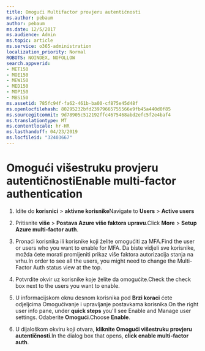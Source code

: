 ```yaml
---
title: Omogući Multifactor provjeru autentičnosti
ms.author: pebaum
author: pebaum
ms.date: 12/5/2017
ms.audience: Admin
ms.topic: article
ms.service: o365-administration
localization_priority: Normal
ROBOTS: NOINDEX, NOFOLLOW
search.appverid:
- MET150
- MOE150
- MEW150
- MED150
- MOP150
- MBS150
ms.assetid: 785fc94f-fa62-461b-ba00-cf875e45d48f
ms.openlocfilehash: 80295232bfd23979665755566e9fb45a440d0f85
ms.sourcegitcommit: 9d78905c512192ffc4675468abd2efc5f2e4baf4
ms.translationtype: MT
ms.contentlocale: hr-HR
ms.lasthandoff: 04/23/2019
ms.locfileid: "32403667"
---
```

# <a name="enable-multi-factor-authentication"></a><span data-ttu-id="be635-102">Omogući višestruku provjeru autentičnosti</span><span class="sxs-lookup"><span data-stu-id="be635-102">Enable multi-factor authentication</span></span>

1. <span data-ttu-id="be635-103">Idite do **korisnici** \> **aktivne korisnike**</span><span class="sxs-lookup"><span data-stu-id="be635-103">Navigate to **Users** \> **Active users**</span></span>
    
2. <span data-ttu-id="be635-104">Pritisnite **više** \> **Postava Azure više faktora upravu**.</span><span class="sxs-lookup"><span data-stu-id="be635-104">Click **More** \> **Setup Azure multi-factor auth**.</span></span> 
    
3. <span data-ttu-id="be635-105">Pronaći korisnika ili korisnike koji želite omogućiti za MFA.</span><span class="sxs-lookup"><span data-stu-id="be635-105">Find the user or users who you want to enable for MFA.</span></span> <span data-ttu-id="be635-106">Da biste vidjeli sve korisnike, možda ćete morati promijeniti prikaz više faktora autorizacija stanja na vrhu.</span><span class="sxs-lookup"><span data-stu-id="be635-106">In order to see all the users, you might need to change the Multi-Factor Auth status view at the top.</span></span>
    
4. <span data-ttu-id="be635-107">Potvrdite okvir uz korisnike koje želite da omogućite.</span><span class="sxs-lookup"><span data-stu-id="be635-107">Check the check box next to the users you want to enable.</span></span>
    
5.  <span data-ttu-id="be635-108">U informacijskom oknu desnom korisnika pod **Brzi koraci** ćete odjeljcima Omogućivanje i upravljanje postavkama korisnika.</span><span class="sxs-lookup"><span data-stu-id="be635-108">On the right user info pane, under **quick steps** you'll see Enable and Manage user settings.</span></span> <span data-ttu-id="be635-109">Odaberite **Omogući**.</span><span class="sxs-lookup"><span data-stu-id="be635-109">Choose **Enable**.</span></span> 
    
6. <span data-ttu-id="be635-110">U dijaloškom okviru koji otvara, **kliknite Omogući višestruku provjeru autentičnosti**.</span><span class="sxs-lookup"><span data-stu-id="be635-110">In the dialog box that opens, **click enable multi-factor auth**.</span></span> 
    


